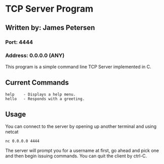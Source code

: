 # TCP Server Program
## Written by: James Petersen

### Port:    4444
### Address: 0.0.0.0 (ANY)
This program is a simple command line TCP Server implemented in C.

## Current Commands

```
help    - Displays a help menu.
hello   - Responds with a greeting.
```

## Usage

You can connect to the server by opening up another terminal and using netcat
```
nc 0.0.0.0 4444
```

The server will prompt you for a username at first, go ahead and pick one and then begin issuing commands. You can quit the client by ctrl-C.
